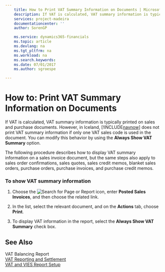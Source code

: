 ```yaml
---
    title: How to Print VAT Summary Information on Documents | Microsoft Docs
    description: If VAT is calculated, VAT summary information is typically printed on sales and purchase documents. However, in Iceland, [!INCLUDE[navnow](../../includes/navnow_md.md)] does not print VAT summary information if only one VAT sales code is used in the document. You can modify this behavior by using the **Always Show VAT Summary** option.
    services: project-madeira
    documentationcenter: ''
    author: SorenGP

    ms.service: dynamics365-financials
    ms.topic: article
    ms.devlang: na
    ms.tgt_pltfrm: na
    ms.workload: na
    ms.search.keywords:
    ms.date: 07/01/2017
    ms.author: sgroespe

---
```

# How to: Print VAT Summary Information on Documents
If VAT is calculated, VAT summary information is typically printed on sales and purchase documents. However, in Iceland, [!INCLUDE[navnow](../../includes/navnow_md.md)] does not print VAT summary information if only one VAT sales code is used in the document. You can modify this behavior by using the **Always Show VAT Summary** option.  
  
 The following procedure describes how to display VAT summary information on a sales invoice document, but the same steps also apply to sales order confirmations, sales quotes, sales credit memos, blanket sales orders, purchase orders, purchase invoices, and purchase credit memos.  
  
### To show VAT summary information  
  
1.  Choose the ![Search for Page or Report](media/ui-search/search_small.png "Search for Page or Report icon") icon, enter **Posted Sales Invoices**, and then choose the related link.  
  
2.  In the list, select the relevant document, and on the **Actions** tab, choose **Print**.  
  
3.  To display VAT information in the report, select the **Always Show VAT Summary** check box.  
  
## See Also  
 VAT Balancing Report   
 [VAT Reporting and Settlement](vat-reporting-and-settlement.md)   
 [VAT and VIES Report Setup](vat-and-vies-report-setup.md)